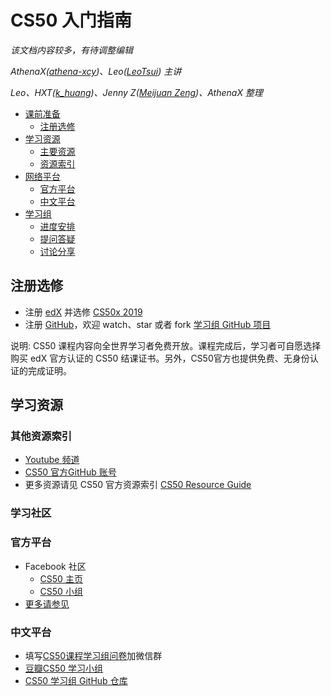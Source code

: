 # CS50 入门指南

_该文档内容较多，有待调整编辑_

_AthenaX([athena-xcy](https://www.github.com/athena-xcy))、Leo([LeoTsui](https://www.github.com/LeoTsui)) 主讲_

_Leo、HXT([k_huang](https://github.com/karen-huangxt))、Jenny Z([Meijuan Zeng](https://github.com/tomato018))、AthenaX 整理_

- [课前准备](#课前准备)
  - [注册选修](#注册选修)
- [学习资源](#学习资源)
  - [主要资源](#主要资源)
  - [资源索引](#资源索引)
- [网络平台](#网络平台)
  - [官方平台](#官方平台)
  - [中文平台](#中文平台)
- [学习组](#学习组)
  - [进度安排](#进度安排)
  - [提问答疑](#提问答疑)
  - [讨论分享](#讨论分享)

## 注册选修

* 注册 [edX](https://edx.org) 并选修 [CS50x 2019](https://www.edx.org/course/cs50s-introduction-to-computer-science)
* 注册 [GitHub](https://github.com)，欢迎 watch、star 或者 fork [学习组 GitHub 项目](https://github.com/athena-xcy/CS50-Study-Group) 

说明: CS50 课程内容向全世界学习者免费开放。课程完成后，学习者可自愿选择购买 edX 官方认证的 CS50 结课证书。另外，CS50官方也提供免费、无身份认证的完成证明。

## 学习资源

### 其他资源索引

* [Youtube 频道](https://www.youtube.com/user/cs50tv)
* [CS50 官方GitHub 账号](https://github.com/cs50)
* 更多资源请见 CS50 官方资源索引 [CS50 Resource Guide](https://cs50.harvard.edu/college/2019/fall/guide.pdf) 

### 学习社区

### 官方平台

* Facebook 社区
    * [CS50 主页](https://www.facebook.com/cs50)
    * [CS50 小组](https://www.facebook.com/groups/cs50)
* [更多请参见](https://courses.edx.org/courses/course-v1:HarvardX+CS50+X/a7ec0c0a7b6e460f877da0734811c4cd/)

### 中文平台

* 填写[CS50课程学习组问卷](http://wjx.cn/jq/43792277.aspx)加微信群
* [豆瓣CS50 学习小组](https://www.douban.com/group/cs50)
* [CS50 学习组 GitHub 仓库](https://github.com/athena-xcy/CS50-Study-Group)
